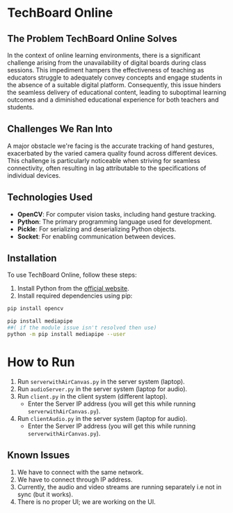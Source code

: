 
# TechBoard Online

## The Problem TechBoard Online Solves
In the context of online learning environments, there is a significant challenge arising from the unavailability of digital boards during class sessions. This impediment hampers the effectiveness of teaching as educators struggle to adequately convey concepts and engage students in the absence of a suitable digital platform. Consequently, this issue hinders the seamless delivery of educational content, leading to suboptimal learning outcomes and a diminished educational experience for both teachers and students.

## Challenges We Ran Into
A major obstacle we're facing is the accurate tracking of hand gestures, exacerbated by the varied camera quality found across different devices. This challenge is particularly noticeable when striving for seamless connectivity, often resulting in lag attributable to the specifications of individual devices.

## Technologies Used
- **OpenCV**: For computer vision tasks, including hand gesture tracking.
-  **Python**: The primary programming language used for development.
- **Pickle**: For serializing and deserializing Python objects.
- **Socket**: For enabling communication between devices.

## Installation
To use TechBoard Online, follow these steps:

1. Install Python from the [official website](https://www.python.org/downloads/).
2. Install required dependencies using pip:

```bash
pip install opencv

pip install mediapipe 
##( if the module issue isn't resolved then use)
python -m pip install mediapipe --user

```
# How to Run

1. Run `serverwithAirCanvas.py` in the server system (laptop).
2. Run `audioServer.py` in the server system (laptop for audio).
3. Run `client.py` in the client system (different laptop).
   - Enter the Server IP address (you will get this while running `serverwithAirCanvas.py`).
4. Run `clientAudio.py` in the server system (laptop for audio).
   - Enter the Server IP address (you will get this while running `serverwithAirCanvas.py`).

## Known Issues

1. We have to connect with the same network.
2. We have to connect through IP address.
3. Currently, the audio and video streams are running separately i.e not in sync (but it works).
4. There is no proper UI; we are working on the UI.


